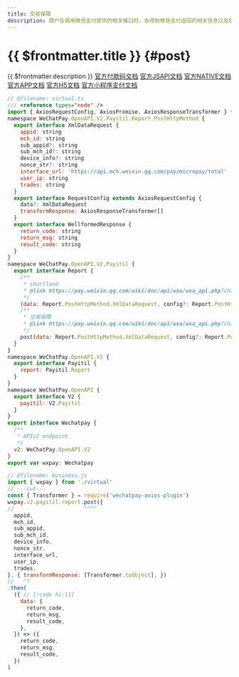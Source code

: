 ```yaml
---
title: 交易保障
description: 商户在调用微信支付提供的相关接口时，会得到微信支付返回的相关信息以及获得整个接口的响应时间。为提高整体的服务水平，协助商户一起提高服务质量，微信支付提供了相关接口调用耗时和返回信息的主动上报接口，微信支付可以根据商户侧上报的数据进一步优化网络部署，完善服务监控，和商户更好的协作为用户提供更好的业务体验。
---
```


# {{ $frontmatter.title }} {#post}

{{ $frontmatter.description }} [官方付款码文档](https://pay.weixin.qq.com/wiki/doc/api/micropay.php?chapter=9_14&index=8) [官方JSAPI文档](https://pay.weixin.qq.com/wiki/doc/api/jsapi.php?chapter=9_8&index=9) [官方NATIVE文档](https://pay.weixin.qq.com/wiki/doc/api/native.php?chapter=9_8&index=9) [官方APP文档](https://pay.weixin.qq.com/wiki/doc/api/app/app.php?chapter=9_8&index=10) [官方H5文档](https://pay.weixin.qq.com/wiki/doc/api/H5.php?chapter=9_8&index=9) [官方小程序支付文档](https://pay.weixin.qq.com/wiki/doc/api/wxa/wxa_api.php?chapter=9_8&index=9)

```js twoslash
// @filename: virtual.ts
/// <reference types="node" />
import { AxiosRequestConfig, AxiosPromise, AxiosResponseTransformer } from 'axios'
namespace WeChatPay.OpenAPI.V2.Payitil.Report.PostHttpMethod {
  export interface XmlDataRequest {
    appid: string
    mch_id: string
    sub_appid?: string
    sub_mch_id?: string
    device_info?: string
    nonce_str?: string
    interface_url: 'https://api.mch.weixin.qq.com/pay/micropay/total' | string
    user_ip: string
    trades: string
  }
  export interface RequestConfig extends AxiosRequestConfig {
    data?: XmlDataRequest
    transformResponse: AxiosResponseTransformer[]
  }
  export interface WellformedResponse {
    return_code: string
    return_msg: string
    result_code: string
  }
}
namespace WeChatPay.OpenAPI.V2.Payitil {
  export interface Report {
    /**
     * shortland
     * @link https://pay.weixin.qq.com/wiki/doc/api/wxa/wxa_api.php?chapter=9_8&index=9
     */
    (data: Report.PostHttpMethod.XmlDataRequest, config?: Report.PostHttpMethod.RequestConfig): AxiosPromise<Report.PostHttpMethod.WellformedResponse>
    /**
     * 交易保障
     * @link https://pay.weixin.qq.com/wiki/doc/api/wxa/wxa_api.php?chapter=9_8&index=9
     */
    post(data: Report.PostHttpMethod.XmlDataRequest, config?: Report.PostHttpMethod.RequestConfig): AxiosPromise<Report.PostHttpMethod.WellformedResponse>
  }
}
namespace WeChatPay.OpenAPI.V2 {
  export interface Payitil {
    report: Payitil.Report
  }
}
namespace WeChatPay.OpenAPI {
  export interface V2 {
    payitil: V2.Payitil
  }
}
export interface Wechatpay {
  /**
   * APIv2 endpoint
   */
  v2: WeChatPay.OpenAPI.V2
}
export var wxpay: Wechatpay

// @filename: business.js
import { wxpay } from './virtual'
// ---cut---
const { Transformer } = require('wechatpay-axios-plugin')
wxpay.v2.payitil.report.post({
//                      ^^^^
  appid,
  mch_id,
  sub_appid,
  sub_mch_id,
  device_info,
  nonce_str,
  interface_url,
  user_ip,
  trades,
}, { transformResponse: [Transformer.toObject], })
//   ^?
.then(
  ({ // [!code hl:11]
    data: {
      return_code,
      return_msg,
      result_code,
    },
  }) => ({
    return_code,
    return_msg,
    result_code,
  })
)
```

